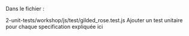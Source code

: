 Dans le fichier :

2-unit-tests/workshop/js/test/gilded_rose.test.js
Ajouter un test unitaire pour chaque specification expliquée ici
